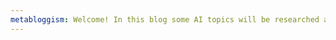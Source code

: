 ```yaml
---
metabloggism: Welcome! In this blog some AI topics will be researched and explained and we will also solve practical cases in common. Feel included!
---
```

